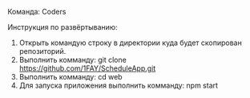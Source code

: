Команда: Coders

Инструкция по развёртыванию:
1. Открыть командую строку в директории куда будет скопирован репозиторий.
2. Выполнить комманду: git clone https://github.com/1FAY/ScheduleApp.git 
3. Выполнить комманду: cd web
4. Для запуска приложения выполнить комманду: npm start

